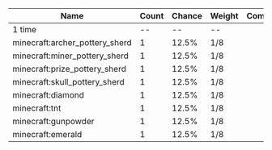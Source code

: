 | Name                           | Count | Chance | Weight | Comment |
| ------------------------------ | ----- | ------ | ------ | ------- |
| 1 time                         |    -- |     -- |     -- |         |
| minecraft:archer_pottery_sherd |     1 |  12.5% |    1/8 |         |
| minecraft:miner_pottery_sherd  |     1 |  12.5% |    1/8 |         |
| minecraft:prize_pottery_sherd  |     1 |  12.5% |    1/8 |         |
| minecraft:skull_pottery_sherd  |     1 |  12.5% |    1/8 |         |
| minecraft:diamond              |     1 |  12.5% |    1/8 |         |
| minecraft:tnt                  |     1 |  12.5% |    1/8 |         |
| minecraft:gunpowder            |     1 |  12.5% |    1/8 |         |
| minecraft:emerald              |     1 |  12.5% |    1/8 |         |